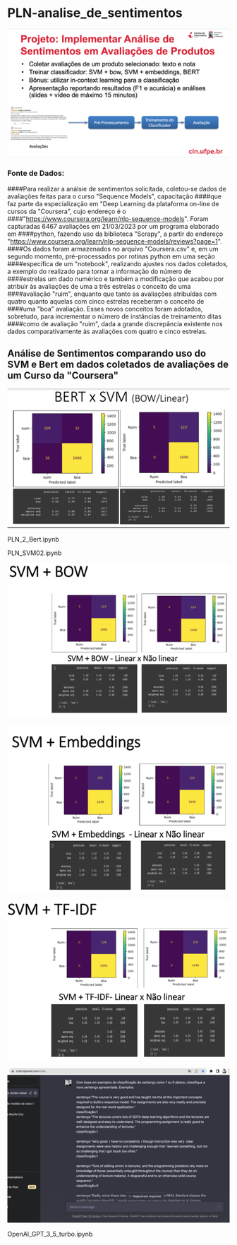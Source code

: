 # PLN-analise_de_sentimentos

![](/img/Enunciado-do-Projeto.png)

### Fonte de Dados: 
####Para realizar a análsie de sentimentos solicitada, coletou-se dados de avaliações feitas para o curso "Sequence Models", capacitação ####que faz parte da especialização em "Deep Learning da plataforma on-line de cursos da "Coursera", cujo endereço é o ####"https://www.coursera.org/learn/nlp-sequence-models". Foram capturadas 6467 avaliações em 21/03/2023 por um programa elaborado em ####python, fazendo uso da biblioteca "Scrapy", a partir do endereço "https://www.coursera.org/learn/nlp-sequence-models/reviews?page=1". 
####Os dados foram armazenados no arquivo "Coursera.csv" e, em um segundo momento, pré-processados por rotinas python em uma seção ####específica de um "notebook", realizando ajustes nos dados coletados, a exemplo do realizado para tornar a informação do número de ####estrelas um dado numérico e também a modificação que acabou por atribuir às avaliações de uma a três estrelas o conceito de uma ####avaliação "ruim", enquanto que tanto as avaliações atribuídas com quatro quanto aquelas com cinco estrelas receberam o conceito  de ####uma "boa" avaliação. Esses novos conceitos foram adotados, sobretudo, para incrementar o número de instâncias de treinamento ditas ####como de avaliação "ruim", dada a grande discrepância existente nos dados comparativamente às avaliações com quatro e cinco estrelas.


## Análise de Sentimentos comparando uso do SVM e Bert em dados coletados de avaliações de  um Curso da "Coursera"

![](/img/BERTxSVM-bow-linear.png)

PLN_2_Bert.ipynb

PLN_SVM02.ipynb

![](/img/SVM-BOW.png)

![](/img/SVM-Embeddings.png)

![](/img/SVM-TF-IDF.png)

![](/img/ChatGPT.png)

OpenAI_GPT_3_5_turbo.ipynb
